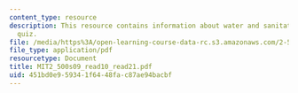 ```yaml
---
content_type: resource
description: This resource contains information about water and sanitation literacy
  quiz.
file: /media/https%3A/open-learning-course-data-rc.s3.amazonaws.com/2-500-desalination-and-water-purification-spring-2009/451bd0e959341f6448fac87ae94bacbf_MIT2_500s09_read10_read21.pdf
file_type: application/pdf
resourcetype: Document
title: MIT2_500s09_read10_read21.pdf
uid: 451bd0e9-5934-1f64-48fa-c87ae94bacbf
---
```

